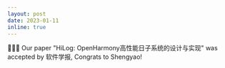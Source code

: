 ```yaml
---
layout: post
date: 2023-01-11
inline: true
---
```


🎉🎉🎉 Our paper "HiLog: OpenHarmony高性能日子系统的设计与实现" was accepted by 软件学报, Congrats to Shengyao!